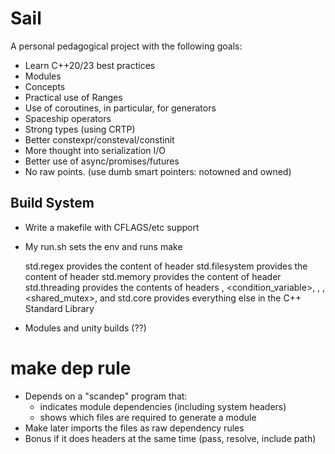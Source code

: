 
# Sail

A personal pedagogical project with the following goals:
 
 * Learn C++20/23 best practices
 * Modules
 * Concepts
 * Practical use of Ranges
 * Use of coroutines, in particular, for generators
 * Spaceship operators
 * Strong types (using CRTP)
 * Better constexpr/consteval/constinit
 * More thought into serialization I/O
 * Better use of async/promises/futures
 * No raw points. (use dumb smart pointers: notowned and owned)

## Build System

 * Write a makefile with CFLAGS/etc support
 * My run.sh sets the env and runs make
 
 
    std.regex provides the content of header <regex>
    std.filesystem provides the content of header <filesystem>
    std.memory provides the content of header <memory>
    std.threading provides the contents of headers <atomic>, <condition_variable>, <future>, <mutex>, <shared_mutex>, and <thread>
    std.core provides everything else in the C++ Standard Library

 * Modules and unity builds (??)

# make dep rule
 * Depends on a "scandep" program that:
   + indicates module dependencies (including system headers)
   + shows which files are required to generate a module
 * Make later imports the files as raw dependency rules
 * Bonus if it does headers at the same time (pass, resolve, include path)

